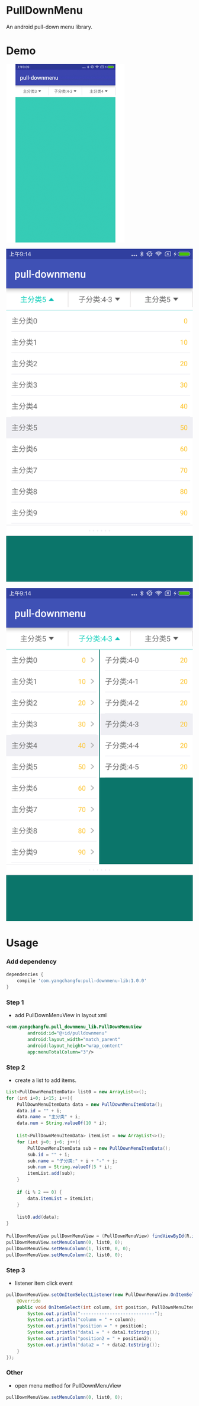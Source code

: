 
# PullDownMenu
An android pull-down menu library.

# Demo
<p>
   <img src="images/demo.gif" width="320" alt="Screenshot"/>
</p>

![](images/1.png)

![](images/2.png)

# Usage

### Add dependency

```groovy
dependencies {
    compile 'com.yangchangfu:pull-downmenu-lib:1.0.0'
}
```

### Step 1

* add PullDownMenuView in layout xml

```xml
<com.yangchangfu.pull_downmenu_lib.PullDownMenuView
        android:id="@+id/pulldownmenu"
        android:layout_width="match_parent"
        android:layout_height="wrap_content"
        app:menuTotalColumn="3"/>
```

### Step 2

* create a list to add items.

```java
List<PullDownMenuItemData> list0 = new ArrayList<>();
for (int i=0; i<15; i++){
    PullDownMenuItemData data = new PullDownMenuItemData();
    data.id = "" + i;
    data.name = "主分类" + i;
    data.num = String.valueOf(10 * i);

    List<PullDownMenuItemData> itemList = new ArrayList<>();
    for (int j=0; j<6; j++){
        PullDownMenuItemData sub = new PullDownMenuItemData();
        sub.id = "" + i;
        sub.name = "子分类:" + i + "-" + j;
        sub.num = String.valueOf(5 * i);
        itemList.add(sub);
    }

    if (i % 2 == 0) {
        data.itemList = itemList;
    } 

    list0.add(data);
}
        
PullDownMenuView pullDownMenuView = (PullDownMenuView) findViewById(R.id.pulldownmenu);
pullDownMenuView.setMenuColumn(0, list0, 0);
pullDownMenuView.setMenuColumn(1, list0, 0, 0);
pullDownMenuView.setMenuColumn(2, list0, 0);
```

### Step 3

* listener item click event

```java
pullDownMenuView.setOnItemSelectListener(new PullDownMenuView.OnItemSelectListener() {
    @Override
    public void OnItemSelect(int column, int position, PullDownMenuItemData data1, int position2, PullDownMenuItemData data2) {
        System.out.println("----------------------------");
        System.out.println("column = " + column);
        System.out.println("position = " + position);
        System.out.println("data1 = " + data1.toString());
        System.out.println("position2 = " + position2);
        System.out.println("data2 = " + data2.toString());
    }
});
```

### Other

* open menu method for PullDownMenuView

```java
pullDownMenuView.setMenuColumn(0, list0, 0);
```
